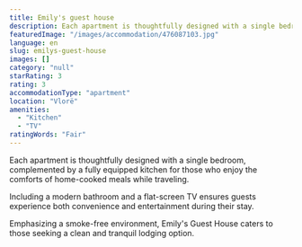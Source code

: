 ```yaml
---
title: Emily's guest house
description: Each apartment is thoughtfully designed with a single bedroom, complemented by a fully equipped kitchen for those who enjoy the comforts of home-cooked meals wh
featuredImage: "/images/accommodation/476087103.jpg"
language: en
slug: emilys-guest-house
images: []
category: "null"
starRating: 3
rating: 3
accommodationType: "apartment"
location: "Vlorë"
amenities:
  - "Kitchen"
  - "TV"
ratingWords: "Fair"
---
```


Each apartment is thoughtfully designed with a single bedroom, complemented by a fully equipped kitchen for those who enjoy the comforts of home-cooked meals while traveling.

Including a modern bathroom and a flat-screen TV ensures guests experience both convenience and entertainment during their stay.

Emphasizing a smoke-free environment, Emily's Guest House caters to those seeking a clean and tranquil lodging option.


